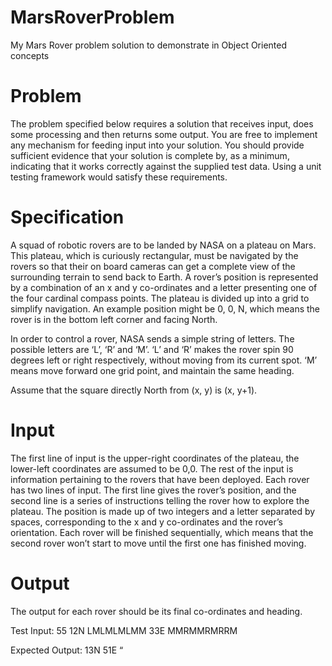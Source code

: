 # MarsRoverProblem
My Mars Rover problem solution to demonstrate in Object Oriented concepts

# Problem 
The problem specified below requires a solution that receives input, does some processing and then returns some output. You are free to implement any mechanism for feeding input into your solution. You should provide sufficient evidence that your solution is complete by, as a minimum, indicating that it works correctly against the supplied test data. Using a unit testing framework would satisfy these requirements.

# Specification

A squad of robotic rovers are to be landed by NASA on a plateau on Mars. This plateau, which is curiously rectangular, must be navigated by the rovers so that their on board cameras can get a complete view of the surrounding terrain to send back to Earth. A rover’s position is represented by a combination of an x and y co-ordinates and a letter presenting one of the four cardinal compass points. The plateau is divided up into a grid to simplify navigation. An example position might be 0, 0, N, which means the rover is in the bottom
left corner and facing North.

In order to control a rover, NASA sends a simple string of letters. The possible letters are ‘L’, ‘R’ and ‘M’. ‘L’ and ‘R’ makes the rover spin 90 degrees left or right respectively, without moving from its current spot. ‘M’ means move forward one grid point, and maintain the same heading.

Assume that the square directly North from (x, y) is (x, y+1).

# Input

The first line of input is the upper-right coordinates of the plateau, the lower-left coordinates are assumed to be 0,0.  The rest of the input is information pertaining to the rovers that have been deployed. Each rover has two lines of input. The first line gives the rover’s position, and the second line is a series of instructions telling the rover how to explore the plateau. The position is made up of two integers and a letter separated by spaces, corresponding to the x and y co-ordinates and the rover’s orientation.  Each rover will be finished sequentially, which means that the second rover won’t start to move until the first one has finished moving.

# Output

The output for each rover should be its final co-ordinates and heading.

Test Input:
55
12N
LMLMLMLMM
33E
MMRMMRMRRM

Expected Output:
13N
51E    “
